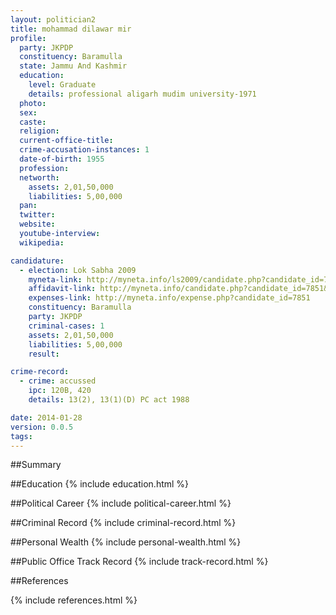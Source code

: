 ```yaml
---
layout: politician2
title: mohammad dilawar mir
profile: 
  party: JKPDP
  constituency: Baramulla
  state: Jammu And Kashmir
  education: 
    level: Graduate
    details: professional aligarh mudim university-1971
  photo: 
  sex: 
  caste: 
  religion: 
  current-office-title: 
  crime-accusation-instances: 1
  date-of-birth: 1955
  profession: 
  networth: 
    assets: 2,01,50,000
    liabilities: 5,00,000
  pan: 
  twitter: 
  website: 
  youtube-interview: 
  wikipedia: 

candidature: 
  - election: Lok Sabha 2009
    myneta-link: http://myneta.info/ls2009/candidate.php?candidate_id=7851
    affidavit-link: http://myneta.info/candidate.php?candidate_id=7851&scan=original
    expenses-link: http://myneta.info/expense.php?candidate_id=7851
    constituency: Baramulla 
    party: JKPDP
    criminal-cases: 1
    assets: 2,01,50,000
    liabilities: 5,00,000
    result:  

crime-record: 
  - crime: accussed
    ipc: 120B, 420
    details: 13(2), 13(1)(D) PC act 1988 

date: 2014-01-28
version: 0.0.5
tags: 
---
```

##Summary


##Education
{% include education.html %}


##Political Career
{% include political-career.html %}


##Criminal Record
{% include criminal-record.html %}


##Personal Wealth
{% include personal-wealth.html %}


##Public Office Track Record
{% include track-record.html %}


##References


{% include references.html %}